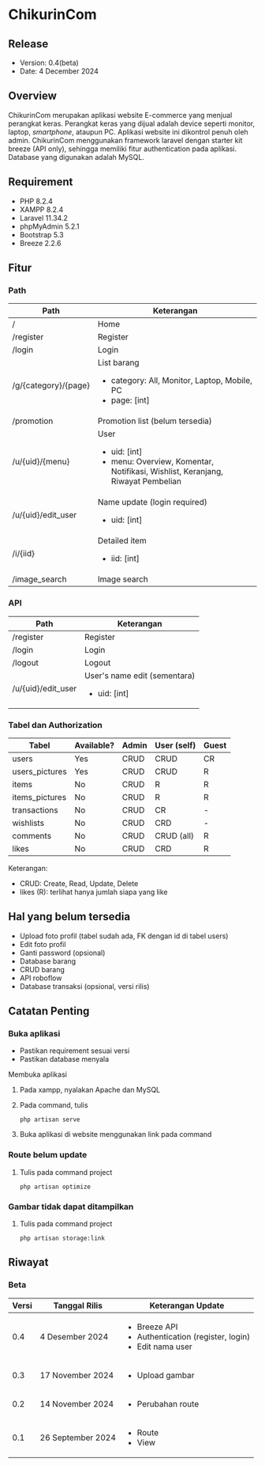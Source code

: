# ChikurinCom

## Release

* Version: 0.4(beta)
* Date: 4 December 2024

## Overview

ChikurinCom merupakan aplikasi website E-commerce yang menjual perangkat keras. Perangkat keras yang dijual adalah device seperti monitor, laptop, _smartphone_, ataupun PC. Aplikasi website ini dikontrol penuh oleh admin. ChikurinCom menggunakan framework laravel dengan starter kit breeze (API only), sehingga memiliki fitur authentication pada aplikasi. Database yang digunakan adalah MySQL.

## Requirement
* PHP 8.2.4
* XAMPP 8.2.4
* Laravel 11.34.2
* phpMyAdmin 5.2.1
* Bootstrap 5.3
* Breeze 2.2.6

## Fitur

### Path

| Path          | Keterangan                    |
| ------------- |-------------------------------|
| /             | Home                          |
| /register     | Register                      |
| /login        | Login                         |
| /g/{category}/{page}  | List barang<ul><li>category: All, Monitor, Laptop, Mobile, PC</li><li>page: [int]</li></ul>    |
| /promotion    | Promotion list (belum tersedia)   |
| /u/{uid}/{menu}   | User<ul><li>uid: [int]</li><li>menu: Overview, Komentar, Notifikasi, Wishlist, Keranjang, Riwayat Pembelian</li></ul>    |
| /u/{uid}/edit_user    | Name update (login required)<ul><li>uid: [int]</li></ul>  |
| /i/{iid}      | Detailed item<ul><li>iid: [int]</li></ul> |
| /image_search | Image search                  |

### API

| Path          | Keterangan                    |
| ------------- |-------------------------------|
| /register     | Register                      |
| /login        | Login                         |
| /logout       | Logout                        |
| /u/{uid}/edit_user    | User's name edit (sementara)<ul><li>uid: [int]</li></ul>  |

### Tabel dan Authorization

| Tabel             | Available?    | Admin | User (self)   | Guest |
| ----------------- |---------------|-------|---------------|-------|
| users             | Yes           | CRUD  | CRUD          | CR    |
| users_pictures    | Yes           | CRUD  | CRUD          | R     |
| items             | No            | CRUD  | R             | R     |
| items_pictures    | No            | CRUD  | R             | R     |
| transactions      | No            | CRUD  | CR            | -     |
| wishlists         | No            | CRUD  | CRD           | -     |
| comments          | No            | CRUD  | CRUD (all)    | R     |
| likes             | No            | CRUD  | CRD           | R     |

Keterangan:

* CRUD: Create, Read, Update, Delete
* likes (R): terlihat hanya jumlah siapa yang like

## Hal yang belum tersedia

* Upload foto profil (tabel sudah ada, FK dengan id di tabel users)
* Edit foto profil
* Ganti password (opsional)
* Database barang
* CRUD barang
* API roboflow
* Database transaksi (opsional, versi rilis)

## Catatan Penting

### Buka aplikasi

* Pastikan requirement sesuai versi
* Pastikan database menyala

Membuka aplikasi

1. Pada xampp, nyalakan Apache dan MySQL
2. Pada command, tulis
    
    ```
    php artisan serve
    ```
3. Buka aplikasi di website menggunakan link pada command

### Route belum update

1. Tulis pada command project
    
    ```
    php artisan optimize
    ```

### Gambar tidak dapat ditampilkan
1. Tulis pada command project
    
    ```
    php artisan storage:link
    ```


## Riwayat

### Beta

| Versi  | Tanggal Rilis     | Keterangan Update        |
| ------ |-------------------|--------------------------|
| 0.4    | 4 Desember 2024   | <ul><li>Breeze API</li><li>Authentication (register, login)</li><li>Edit nama user</li></ul> |
| 0.3    | 17 November 2024  | <ul><li>Upload gambar</li></ul> |
| 0.2    | 14 November 2024  | <ul><li>Perubahan route</li></ul> |
| 0.1    | 26 September 2024 | <ul><li>Route</li><li>View</li></ul> |
